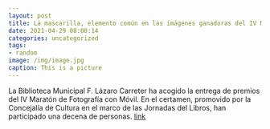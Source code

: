```yaml
---
layout: post
title: La mascarilla, elemento común en las imágenes ganadoras del IV Maratón de Fotografía con Móvil
date: 2021-04-29 08:00:14
categories: uncategorized
tags:
- random
image: /img/image.jpg
caption: This is a picture
---
```

La Biblioteca Municipal F. Lázaro Carreter ha acogido la entrega de premios del IV Maratón de Fotografía con Móvil. En el certamen, promovido por la Concejalía de Cultura en el marco de las Jornadas del Libros, han participado una decena de personas.  [link](https://www.ayto-villacanada.es/tu-ayuntamiento/la-mascarilla-elemento-comun-en-las-imagenes-ganadoras-del-iv-maraton-de-fotografia-con-movil/)
